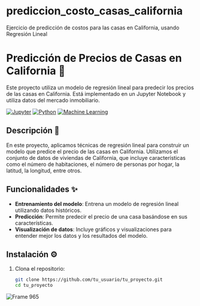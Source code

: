 # prediccion_costo_casas_california
Ejercicio de predicción de costos para las casas en California, usando Regresión Lineal 
# Predicción de Precios de Casas en California 🏡

Este proyecto utiliza un modelo de regresión lineal para predecir los precios de las casas en California. Está implementado en un Jupyter Notebook y utiliza datos del mercado inmobiliario.

[![Jupyter](https://img.shields.io/badge/Jupyter-Notebook-orange)](https://jupyter.org/)
[![Python](https://img.shields.io/badge/Python-3.9%2B-blue)](https://www.python.org/downloads/release/python-390/)
[![Machine Learning](https://img.shields.io/badge/Machine%20Learning-Regression-green)](https://scikit-learn.org/stable/)

## Descripción 📄

En este proyecto, aplicamos técnicas de regresión lineal para construir un modelo que predice el precio de las casas en California. Utilizamos el conjunto de datos de viviendas de California, que incluye características como el número de habitaciones, el número de personas por hogar, la latitud, la longitud, entre otros.

## Funcionalidades ✨

- **Entrenamiento del modelo**: Entrena un modelo de regresión lineal utilizando datos históricos.
- **Predicción**: Permite predecir el precio de una casa basándose en sus características.
- **Visualización de datos**: Incluye gráficos y visualizaciones para entender mejor los datos y los resultados del modelo.

## Instalación ⚙️

1. Clona el repositorio:

   ```bash
   git clone https://github.com/tu_usuario/tu_proyecto.git
   cd tu_proyecto
![Frame 965](https://github.com/user-attachments/assets/22eb74a2-1c88-4811-987f-c693cee1f970)
